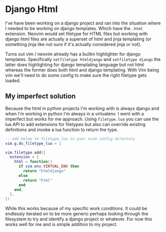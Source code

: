 # Django Html
I've have been working on a django project and ran into the situation where
I needed to be working on django templates. Which have the `.html` extension.
Neovim would set filetype for HTML files but working with django html files
are actually a superset of html and jinja templating (or something jinja
like not sure if it's actually considered jinja or not). 

Turns out vim / neovim already has a builtin highlighter for django templates.
Specifically `setfiletype htmldjango` and `setfiletype django` the latter does
highlighting for django templating language but not html whereas the former
does both html and django templating. With Vim being vim we'll need to do
some config to make sure the right filetype gets loaded.

## My imperfect solution
Because the html in python projects I'm working with is always django and when
I'm working in python I'm always in a virtualenv. I went
with a imperfect but works for me approach. Using `filetype.lua` you can use
the lua API to add extensions for filetypes but also can override existing
definitions and invoke a lua function to return the type.

```lua
-- add below to filetype.lua in your nvim config directory
vim.g.do_filetype_lua = 1

vim.filetype.add({
  extension = {
    html = function()
      if vim.env.VIRTUAL_ENV then
        return "htmldjango"
      else
        return "html"
      end
    end,
  },
})
```

While this works because of my specific work conditions. It could be
endlessly iterated on to be more generic perhaps looking through the filesystem
to try and identify a django project or whatever. For now this works
well for me and is simple addition to my project.
